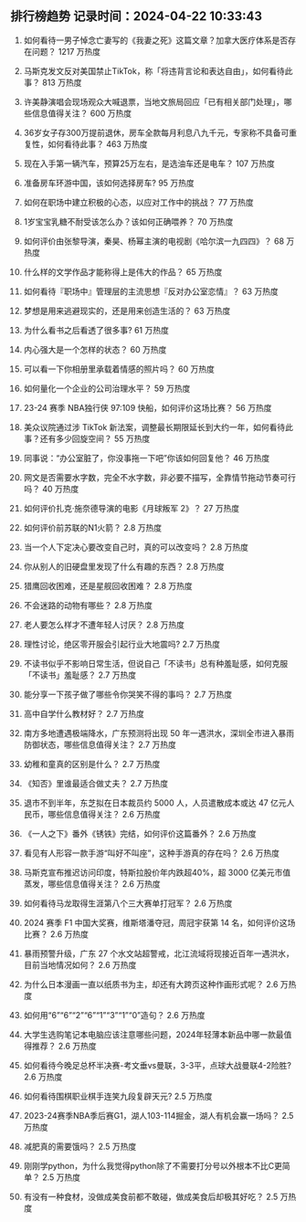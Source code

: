 
## 排行榜趋势 记录时间：2024-04-22 10:33:43
  
  1. 如何看待一男子悼念亡妻写的《我妻之死》这篇文章？加拿大医疗体系是否存在问题？ 1217 万热度
    
  2. 马斯克发文反对美国禁止TikTok，称「将违背言论和表达自由」，如何看待此事？ 813 万热度
    
  3. 许美静演唱会现场观众大喊退票，当地文旅局回应「已有相关部门处理」，哪些信息值得关注？ 600 万热度
    
  4. 36岁女子存300万提前退休，房车全款每月利息八九千元，专家称不具备可重复性，如何看待此事？ 463 万热度
    
  5. 现在入手第一辆汽车，预算25万左右，是选油车还是电车？ 107 万热度
    
  6. 准备房车环游中国，该如何选择房车? 95 万热度
    
  7. 如何在职场中建立积极的心态，以应对工作中的挑战？ 77 万热度
    
  8. 1岁宝宝乳糖不耐受该怎么办？该如何正确喂养？ 70 万热度
    
  9. 如何评价由张黎导演，秦昊、杨幂主演的电视剧《哈尔滨一九四四》？ 68 万热度
    
  10. 什么样的文学作品才能称得上是伟大的作品？ 65 万热度
    
  11. 如何看待『职场中』管理层的主流思想『反对办公室恋情』？ 63 万热度
    
  12. 梦想是用来逃避现实的，还是用来创造生活的？ 63 万热度
    
  13. 为什么看书之后看透了很多事? 61 万热度
    
  14. 内心强大是一个怎样的状态？ 60 万热度
    
  15. 可以看一下你相册里承载着情感的照片吗？ 60 万热度
    
  16. 如何量化一个企业的公司治理水平？ 59 万热度
    
  17. 23-24 赛季 NBA独行侠 97:109 快船，如何评价这场比赛？ 56 万热度
    
  18. 美众议院通过涉 TikTok 新法案，调整最长期限延长到大约一年，如何看待此事？还有多少回旋空间？ 55 万热度
    
  19. 同事说：“办公室脏了，你没事拖一下吧”你该如何回复他？ 46 万热度
    
  20. 网文是否需要水字数，完全不水字数，非必要不描写，全靠情节拖动节奏可行吗？ 40 万热度
    
  21. 如何评价扎克·施奈德导演的电影《月球叛军 2》？ 27 万热度
    
  22. 如何评价前苏联的N1火箭？ 2.8 万热度
    
  23. 当一个人下定决心要改变自己时，真的可以改变吗？ 2.8 万热度
    
  24. 你从别人的旧硬盘里发现了什么有趣的东西？ 2.8 万热度
    
  25. 猎鹰回收困难，还是星舰回收困难？ 2.8 万热度
    
  26. 不会迷路的动物有哪些？ 2.8 万热度
    
  27. 老人要怎么样才不遭年轻人讨厌？ 2.8 万热度
    
  28. 理性讨论，绝区零开服会引起行业大地震吗? 2.7 万热度
    
  29. 不读书似乎不影响日常生活，但说自己「不读书」总有种羞耻感，如何克服「不读书」羞耻感？ 2.7 万热度
    
  30. 能分享一下孩子做了哪些令你哭笑不得的事吗？ 2.7 万热度
    
  31. 高中自学什么教材好？ 2.7 万热度
    
  32. 南方多地遭遇极端降水，广东预测将出现 50 年一遇洪水，深圳全市进入暴雨防御状态，哪些信息值得关注？ 2.7 万热度
    
  33. 幼稚和童真的区别是什么？ 2.7 万热度
    
  34. 《知否》里谁最适合做丈夫？ 2.7 万热度
    
  35. 退市不到半年，东芝拟在日本裁员约 5000 人，人员遣散成本或达 47 亿元人民币，哪些信息值得关注？ 2.6 万热度
    
  36. 《一人之下》番外《锈铁》完结，如何评价这篇番外？ 2.6 万热度
    
  37. 看见有人形容一款手游“叫好不叫座”，这种手游真的存在吗？ 2.6 万热度
    
  38. 马斯克宣布推迟访问印度，特斯拉股价年内跌超40%，超 3000 亿美元市值蒸发，哪些信息值得关注？ 2.6 万热度
    
  39. 如何看待马龙取得生涯第八个三大赛单打冠军？ 2.6 万热度
    
  40. 2024 赛季 F1 中国大奖赛，维斯塔潘夺冠，周冠宇获第 14 名，如何评价这场比赛？ 2.6 万热度
    
  41. 暴雨预警升级，广东 27 个水文站超警戒，北江流域将现接近百年一遇洪水，目前当地情况如何？ 2.6 万热度
    
  42. 为什么日本漫画一直以纸质书为主，却还有大跨页这种作画形式呢？ 2.6 万热度
    
  43. 如何用“6”“6”“2”“6”“1”“3”“1”“0”造句？ 2.6 万热度
    
  44. 大学生选购笔记本电脑应该注意哪些问题，2024年轻薄本新品中哪一款最值得推荐？ 2.6 万热度
    
  45. 如何看待今晚足总杯半决赛-考文垂vs曼联，3-3平，点球大战曼联4-2险胜? 2.6 万热度
    
  46. 如何看待围棋职业棋手连笑九段复辟天元? 2.5 万热度
    
  47. 2023-24赛季NBA季后赛G1，湖人103-114掘金，湖人有机会赢一场吗？ 2.5 万热度
    
  48. 减肥真的需要饿吗？ 2.5 万热度
    
  49. 刚刚学python，为什么我觉得python除了不需要打分号以外根本不比C更简单？ 2.5 万热度
    
  50. 有没有一种食材，没做成美食前都不敢碰，做成美食后却极其好吃？ 2.5 万热度
    